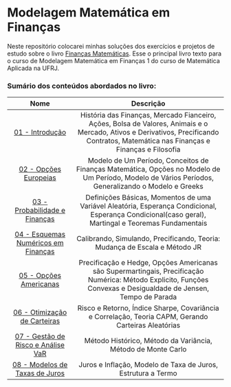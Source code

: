 # Modelagem Matemática em Finanças

Neste repositório colocarei minhas soluções dos exercícios e projetos de estudo sobre o livro [Finanças Matemáticas](https://github.com/DouglasNeryBr/Model-Mat-Fin-I/blob/main/Financas_Matematica_Marco_Cabral.pdf). Esse o principal livro texto para o curso de Modelagem Matemática em Finanças 1 do curso de Matemática Aplicada na UFRJ.

### Sumário dos conteúdos abordados no livro:
Nome | Descrição
:---------: | :------:
[01 - Introdução]()| História das Finanças, Mercado Fianceiro, Ações, Bolsa de Valores, Animais e o Mercado, Ativos e Derivativos, Precificando Contratos, Matemática nas Finanças e Finanças e Filosofia
[02 - Opções Europeias]()| Modelo de Um Período, Conceitos de Finanças Matemática, Opções no Modelo de Um Período, Modelo de Vários Períodos, Generalizando o Modelo e Greeks
[03 - Probabilidade e Finanças]()| Definições Básicas, Momentos de uma Variável Aleatória, Esperança Condicional, Esperança Condicional(caso geral), Martingal e Teoremas Fundamentais
[04 - Esquemas Numéricos em Finanças]()| Calibrando, Simulando, Precificando, Teoria: Mudança de Escala e Método JR
[05 - Opções Americanas]()| Precificação  e Hedge, Opções Americanas são Supermartingais, Precificação Numérica: Método Explicito, Funções Convexas e Desigualdade de Jensen, Tempo de Parada
[06 - Otimização de Carteiras]()| Risco e Retorno, Índice Sharpe, Covariância e Correlação, Teoria CAPM, Gerando Carteiras Aleatórias 
[07 - Gestão de Risco e Análise VaR]()| Método Histórico, Método da Variância, Método de Monte Carlo
[08 - Modelos de Taxas de Juros]()| Juros e Inflação, Modelo de Taxa de Juros, Estrutura a Termo

